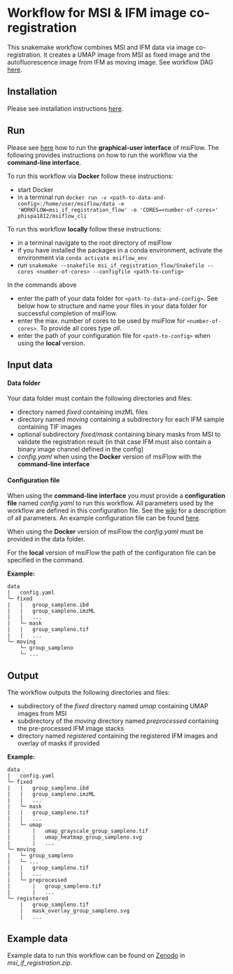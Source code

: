 # Workflow for MSI & IFM image co-registration
This snakemake workflow combines MSI and IFM data via image co-registration. It creates a UMAP image from MSI as fixed
image and the autofluorescence image from IFM as moving image. See workflow DAG 
[here](https://github.com/Immunodynamics-Engel-Lab/msiflow/blob/main/msi_if_registration_flow/dag.pdf).

## Installation
Please see installation instructions [here](https://github.com/Immunodynamics-Engel-Lab/msiflow).

## Run
Please see [here](https://github.com/Immunodynamics-Engel-Lab/msiflow) how to run the **graphical-user interface** of msiFlow.
The following provides instructions on how to run the workflow via the **command-line interface**.

To run this workflow via **Docker** follow these instructions:
  - start Docker
  - in a terminal run `docker run -v <path-to-data-and-config>:/home/user/msiflow/data -e 'WORKFLOW=msi_if_registration_flow' -e 'CORES=<number-of-cores>' phispa1812/msiflow_cli`

To run this workflow **locally** follow these instructions:
- in a terminal navigate to the root directory of msiFlow
- if you have installed the packages in a conda environment, activate the environment via `conda activate msiflow_env`
- run `snakemake --snakefile msi_if_registration_flow/Snakefile --cores <number-of-cores> --configfile <path-to-config>`

In the commands above
- enter the path of your data folder for `<path-to-data-and-config>`. See below how to structure and 
name your files in your data folder for successful completion of msiFlow.
- enter the max. number of cores to be used by msiFlow for `<number-of-cores>`. To provide all cores type *all*.
- enter the path of your configuration file for `<path-to-config>` when using the **local** version. 

## Input data
#### Data folder
Your data folder must contain the following directories and files:
- directory named *fixed* containing imzML files 
- directory named *moving* containing a subdirectory for each IFM sample containing TIF images
- optional subdirectory *fixed/mask* containing binary masks from MSI to validate the registration result 
  (in that case IFM must also contain a binary image channel defined in the config)
- *config.yaml* when using the **Docker** version of msiFlow with the **command-line interface** 

#### Configuration file
When using the **command-line interface** you must provide a **configuration file** named *config.yaml* to run this workflow. All parameters used by the workflow are defined in
this configuration file. See the [wiki](https://github.com/Immunodynamics-Engel-Lab/msiflow/wiki/Parameters#msi-if-registration-workflow) for a description of all parameters. An example configuration file can be
found [here](https://github.com/Immunodynamics-Engel-Lab/msiflow/blob/main/msi_segmentation_flow/data/config.yaml).

When using the **Docker** version of msiFlow the *config.yaml* must be provided in the data folder. 

For the **local** version of msiFlow the path of the configuration file can be specified in the command.

**Example:**
```
data
|   config.yaml
└─ fixed
|   |   group_sampleno.ibd
|   |   group_sampleno.imzML
|   |   ...
|   └─ mask
|   |   group_sampleno.tif
|   |   ...
└─ moving
    └─ group_sampleno
    └─ ...
```

## Output
The workflow outputs the following directories and files:
- subdirectory of the *fixed* directory named *umap* containing UMAP images from MSI
- subdirectory of the *moving* directory named *preprocessed* containing the pre-processed IFM image stacks 
- directory named *registered* containing the registered IFM images and overlay of masks if provided

**Example:**
```
data
|   config.yaml
└─ fixed
|   |   group_sampleno.ibd
|   |   group_sampleno.imzML
|   |   ...
|   └─ mask
|   |   group_sampleno.tif
|   |   ...
|   └─ umap
|       |   umap_grayscale_group_sampleno.tif
|       |   umap_heatmap_group_sampleno.svg
|       |   ...
└─ moving
|   └─ group_sampleno
|   └─ ...
|   |   group_sampleno.tif
|   |   ...
|   └─ preprocessed
|       |   group_sampleno.tif
|       |   ...
└─ registered
    |   group_sampleno.tif
    |   mask_overlay_group_sampleno.svg
    |   ...
```

## Example data
Example data to run this workflow can be found on [Zenodo](https://doi.org/10.5281/zenodo.11913042) in *msi_if_registration.zip*.